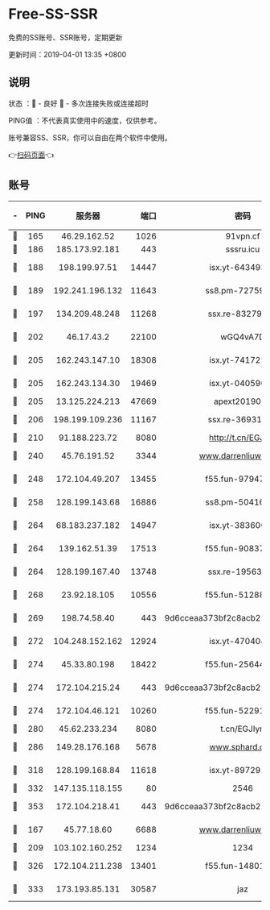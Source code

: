 # Free-SS-SSR

免费的SS账号、SSR账号，定期更新

更新时间：2019-04-01 13:35 +0800

## 说明

状态     ：🙂 - 良好 🙁 - 多次连接失败或连接超时

PING值   ：不代表真实使用中的速度，仅供参考。

账号兼容SS、SSR，你可以自由在两个软件中使用。

👉[扫码页面](https://liesauer.github.io/Free-SS-SSR/)👈

## 账号

|-|PING|服务器|端口|密码|加密方式|区域|
|:----:|:----:|:-----:|-----:|:----:|:----:|:----:|
|🙂|165|46.29.162.52|1026|91vpn.cf|rc4-md5|RU|
|🙂|186|185.173.92.181|443|sssru.icu|rc4-md5|RU|
|🙂|188|198.199.97.51|14447|isx.yt-64349334|aes-256-cfb|US|
|🙂|189|192.241.196.132|11643|ss8.pm-72759398|aes-256-cfb|US|
|🙂|197|134.209.48.248|11268|ssx.re-83279244|aes-256-cfb|US|
|🙂|202|46.17.43.2|22100|wGQ4vA7D|aes-256-gcm|RU|
|🙂|205|162.243.147.10|18308|isx.yt-74172244|aes-256-cfb|US|
|🙂|205|162.243.134.30|19469|isx.yt-04059009|aes-256-cfb|US|
|🙂|205|13.125.224.213|47669|apext2019001|chacha20|KR|
|🙂|206|198.199.109.236|11167|ssx.re-36931734|aes-256-cfb|US|
|🙂|210|91.188.223.72|8080|http://t.cn/EGJIyrl|rc4-md5|RU|
|🙂|240|45.76.191.52|3344|www.darrenliuwei.com|aes-256-cfb|AU|
|🙂|248|172.104.49.207|13455|f55.fun-97947555|aes-256-cfb|SG|
|🙂|258|128.199.143.68|16886|ss8.pm-50416761|aes-256-cfb|SG|
|🙂|264|68.183.237.182|14947|isx.yt-38360032|aes-256-cfb|SG|
|🙂|264|139.162.51.39|17513|f55.fun-90837350|aes-256-cfb|SG|
|🙂|264|128.199.167.40|13748|ssx.re-19563702|aes-256-cfb|SG|
|🙂|268|23.92.18.105|10556|f55.fun-51288574|aes-256-cfb|US|
|🙂|269|198.74.58.40|443|9d6cceaa373bf2c8acb22e60b6a58be6|aes-256-cfb|US|
|🙂|272|104.248.152.162|12924|isx.yt-47040451|aes-256-cfb|SG|
|🙂|274|45.33.80.198|18422|f55.fun-25644172|aes-256-cfb|US|
|🙂|274|172.104.215.24|443|9d6cceaa373bf2c8acb22e60b6a58be6|aes-256-cfb|US|
|🙂|274|172.104.46.121|10260|f55.fun-52291486|aes-256-cfb|SG|
|🙂|280|45.62.233.234|8080|t.cn/EGJIyrl|rc4-md5|CA|
|🙂|286|149.28.176.168|5678|www.sphard.com|aes-256-cfb|SG|
|🙂|318|128.199.168.84|11618|isx.yt-89729169|aes-256-cfb|SG|
|🙂|332|147.135.118.155|80|2546|chacha20|US|
|🙂|353|172.104.218.41|443|9d6cceaa373bf2c8acb22e60b6a58be6|aes-256-cfb|US|
|🙂|167|45.77.18.60|6688|www.darrenliuwei.com|aes-256-cfb|JP|
|🙂|209|103.102.160.252|1234|1234|rc4-md5|JP|
|🙂|326|172.104.211.238|13401|f55.fun-14801280|aes-256-cfb|US|
|🙁|333|173.193.85.131|30587|jaz|aes-256-cfb|US|
